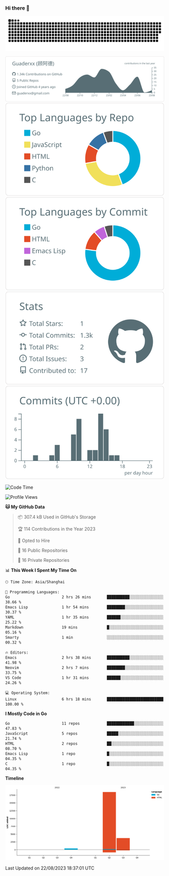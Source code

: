 ### Hi there 👋

<picture>
  <source media="(prefers-color-scheme: dark)" srcset="https://raw.githubusercontent.com/Guaderxx/Guaderxx/output/github-snake-dark.svg">
  <source media="(prefers-color-scheme: light)" srcset="https://raw.githubusercontent.com/Guaderxx/Guaderxx/output/github-snake.svg">
  <img alt="github-snake" src="https://raw.githubusercontent.com/Guaderxx/Guaderxx/output/github-snake.svg">
</picture>

<div align="center">


![](https://raw.githubusercontent.com/Guaderxx/Guaderxx/main/profile-summary-card-output/default/0-profile-details.svg)
![](https://raw.githubusercontent.com/Guaderxx/Guaderxx/main/profile-summary-card-output/default/1-repos-per-language.svg)
![](https://raw.githubusercontent.com/Guaderxx/Guaderxx/main/profile-summary-card-output/default/2-most-commit-language.svg)
![](https://raw.githubusercontent.com/Guaderxx/Guaderxx/main/profile-summary-card-output/default/3-stats.svg)
![](https://raw.githubusercontent.com/Guaderxx/Guaderxx/main/profile-summary-card-output/default/4-productive-time.svg)


</div>

<!--START_SECTION:waka-->
![Code Time](http://img.shields.io/badge/Code%20Time-188%20hrs%2057%20mins-blue)

![Profile Views](http://img.shields.io/badge/Profile%20Views-36-blue)

**🐱 My GitHub Data** 

> 📦 307.4 kB Used in GitHub's Storage 
 > 
> 🏆 114 Contributions in the Year 2023
 > 
> 💼 Opted to Hire
 > 
> 📜 16 Public Repositories 
 > 
> 🔑 16 Private Repositories 
 > 
📊 **This Week I Spent My Time On** 

```text
🕑︎ Time Zone: Asia/Shanghai

💬 Programming Languages: 
Go                       2 hrs 26 mins       ██████████░░░░░░░░░░░░░░░   38.66 % 
Emacs Lisp               1 hr 54 mins        ████████░░░░░░░░░░░░░░░░░   30.37 % 
YAML                     1 hr 35 mins        ██████░░░░░░░░░░░░░░░░░░░   25.22 % 
Markdown                 19 mins             █░░░░░░░░░░░░░░░░░░░░░░░░   05.16 % 
Smarty                   1 min               ░░░░░░░░░░░░░░░░░░░░░░░░░   00.32 % 

🔥 Editors: 
Emacs                    2 hrs 38 mins       ██████████░░░░░░░░░░░░░░░   41.98 % 
Neovim                   2 hrs 7 mins        ████████░░░░░░░░░░░░░░░░░   33.75 % 
VS Code                  1 hr 31 mins        ██████░░░░░░░░░░░░░░░░░░░   24.26 % 

💻 Operating System: 
Linux                    6 hrs 18 mins       █████████████████████████   100.00 % 
```

**I Mostly Code in Go** 

```text
Go                       11 repos            ████████████░░░░░░░░░░░░░   47.83 % 
JavaScript               5 repos             █████░░░░░░░░░░░░░░░░░░░░   21.74 % 
HTML                     2 repos             ██░░░░░░░░░░░░░░░░░░░░░░░   08.70 % 
Emacs Lisp               1 repo              █░░░░░░░░░░░░░░░░░░░░░░░░   04.35 % 
C                        1 repo              █░░░░░░░░░░░░░░░░░░░░░░░░   04.35 % 
```



**Timeline**

![Lines of Code chart](https://raw.githubusercontent.com/Guaderxx/Guaderxx/main/assets/bar_graph.png)


 Last Updated on 22/08/2023 18:37:01 UTC
<!--END_SECTION:waka-->
